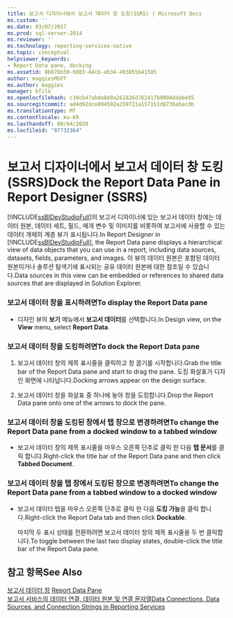 ```yaml
---
title: 보고서 디자이너에서 보고서 데이터 창 도킹(SSRS) | Microsoft Docs
ms.custom: ''
ms.date: 03/07/2017
ms.prod: sql-server-2014
ms.reviewer: ''
ms.technology: reporting-services-native
ms.topic: conceptual
helpviewer_keywords:
- Report Data pane, docking
ms.assetid: 8b87bb59-6083-44cb-ab34-493855b41585
author: maggiesMSFT
ms.author: maggies
manager: kfile
ms.openlocfilehash: c30cb47ab4a849a261826d762417b9004dabb495
ms.sourcegitcommit: ad4d92dce894592a259721a1571b1d8736abacdb
ms.translationtype: MT
ms.contentlocale: ko-KR
ms.lasthandoff: 08/04/2020
ms.locfileid: "87732364"
---
```

# <a name="dock-the-report-data-pane-in-report-designer-ssrs"></a><span data-ttu-id="a99a7-102">보고서 디자이너에서 보고서 데이터 창 도킹(SSRS)</span><span class="sxs-lookup"><span data-stu-id="a99a7-102">Dock the Report Data Pane in Report Designer (SSRS)</span></span>
  <span data-ttu-id="a99a7-103">[!INCLUDE[ssBIDevStudioFull](../../includes/ssbidevstudiofull-md.md)]의 보고서 디자이너에 있는 보고서 데이터 창에는 데이터 원본, 데이터 세트, 필드, 매개 변수 및 이미지를 비롯하여 보고서에 사용할 수 있는 데이터 개체의 계층 뷰가 표시됩니다.</span><span class="sxs-lookup"><span data-stu-id="a99a7-103">In Report Designer in [!INCLUDE[ssBIDevStudioFull](../../includes/ssbidevstudiofull-md.md)], the Report Data pane displays a hierarchical view of data objects that you can use in a report, including data sources, datasets, fields, parameters, and images.</span></span> <span data-ttu-id="a99a7-104">이 뷰의 데이터 원본은 포함된 데이터 원본이거나 솔루션 탐색기에 표시되는 공유 데이터 원본에 대한 참조일 수 있습니다.</span><span class="sxs-lookup"><span data-stu-id="a99a7-104">Data sources in this view can be embedded or references to shared data sources that are displayed in Solution Explorer.</span></span>  
  
### <a name="to-display-the-report-data-pane"></a><span data-ttu-id="a99a7-105">보고서 데이터 창을 표시하려면</span><span class="sxs-lookup"><span data-stu-id="a99a7-105">To display the Report Data pane</span></span>  
  
-   <span data-ttu-id="a99a7-106">디자인 뷰의 **보기** 메뉴에서 **보고서 데이터**를 선택합니다.</span><span class="sxs-lookup"><span data-stu-id="a99a7-106">In Design view, on the **View** menu, select **Report Data**.</span></span>  
  
### <a name="to-dock-the-report-data-pane"></a><span data-ttu-id="a99a7-107">보고서 데이터 창을 도킹하려면</span><span class="sxs-lookup"><span data-stu-id="a99a7-107">To dock the Report Data pane</span></span>  
  
1.  <span data-ttu-id="a99a7-108">보고서 데이터 창의 제목 표시줄을 클릭하고 창 끌기를 시작합니다.</span><span class="sxs-lookup"><span data-stu-id="a99a7-108">Grab the title bar of the Report Data pane and start to drag the pane.</span></span> <span data-ttu-id="a99a7-109">도킹 화살표가 디자인 화면에 나타납니다.</span><span class="sxs-lookup"><span data-stu-id="a99a7-109">Docking arrows appear on the design surface.</span></span>  
  
2.  <span data-ttu-id="a99a7-110">보고서 데이터 창을 화살표 중 하나에 놓아 창을 도킹합니다.</span><span class="sxs-lookup"><span data-stu-id="a99a7-110">Drop the Report Data pane onto one of the arrows to dock the pane.</span></span>  
  
### <a name="to-change-the-report-data-pane-from-a-docked-window-to-a-tabbed-window"></a><span data-ttu-id="a99a7-111">보고서 데이터 창을 도킹된 창에서 탭 창으로 변경하려면</span><span class="sxs-lookup"><span data-stu-id="a99a7-111">To change the Report Data pane from a docked window to a tabbed window</span></span>  
  
-   <span data-ttu-id="a99a7-112">보고서 데이터 창의 제목 표시줄을 마우스 오른쪽 단추로 클릭 한 다음 **탭 문서**를 클릭 합니다.</span><span class="sxs-lookup"><span data-stu-id="a99a7-112">Right-click the title bar of the Report Data pane and then click **Tabbed Document**.</span></span>  
  
### <a name="to-change-the-report-data-pane-from-a-tabbed-window-to-a-docked-window"></a><span data-ttu-id="a99a7-113">보고서 데이터 창을 탭 창에서 도킹된 창으로 변경하려면</span><span class="sxs-lookup"><span data-stu-id="a99a7-113">To change the Report Data pane from a tabbed window to a docked window</span></span>  
  
-   <span data-ttu-id="a99a7-114">보고서 데이터 탭을 마우스 오른쪽 단추로 클릭 한 다음 **도킹 가능**을 클릭 합니다.</span><span class="sxs-lookup"><span data-stu-id="a99a7-114">Right-click the Report Data tab and then click **Dockable**.</span></span>  
  
     <span data-ttu-id="a99a7-115">마지막 두 표시 상태를 전환하려면 보고서 데이터 창의 제목 표시줄을 두 번 클릭합니다.</span><span class="sxs-lookup"><span data-stu-id="a99a7-115">To toggle between the last two display states, double-click the title bar of the Report Data pane.</span></span>  
  
## <a name="see-also"></a><span data-ttu-id="a99a7-116">참고 항목</span><span class="sxs-lookup"><span data-stu-id="a99a7-116">See Also</span></span>  
 <span data-ttu-id="a99a7-117">[보고서 데이터 창](../report-data/report-data-pane.md) </span><span class="sxs-lookup"><span data-stu-id="a99a7-117">[Report Data Pane](../report-data/report-data-pane.md) </span></span>  
 [<span data-ttu-id="a99a7-118">보고서 서비스의 데이터 연결, 데이터 원본 및 연결 문자열</span><span class="sxs-lookup"><span data-stu-id="a99a7-118">Data Connections, Data Sources, and Connection Strings in Reporting Services</span></span>](../data-connections-data-sources-and-connection-strings-in-reporting-services.md)  
  
  
